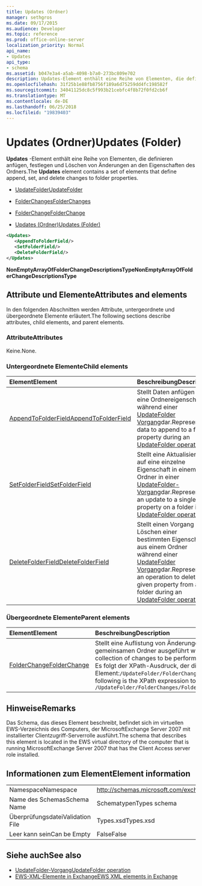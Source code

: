 ```yaml
---
title: Updates (Ordner)
manager: sethgros
ms.date: 09/17/2015
ms.audience: Developer
ms.topic: reference
ms.prod: office-online-server
localization_priority: Normal
api_name:
- Updates
api_type:
- schema
ms.assetid: b047e3a4-a5ab-4098-b7a0-273bc809e702
description: Updates-Element enthält eine Reihe von Elementen, die definieren anfügen, festlegen und Löschen von Änderungen an den Eigenschaften des Ordners.
ms.openlocfilehash: 31f25b1e88fb8756f189a6d75259dd4fc198582f
ms.sourcegitcommit: 34041125dc8c5f993b21cebfc4f8b72f0fd2cb6f
ms.translationtype: MT
ms.contentlocale: de-DE
ms.lasthandoff: 06/25/2018
ms.locfileid: "19839403"
---
```

# <a name="updates-folder"></a><span data-ttu-id="348c4-103">Updates (Ordner)</span><span class="sxs-lookup"><span data-stu-id="348c4-103">Updates (Folder)</span></span>

<span data-ttu-id="348c4-104">**Updates** -Element enthält eine Reihe von Elementen, die definieren anfügen, festlegen und Löschen von Änderungen an den Eigenschaften des Ordners.</span><span class="sxs-lookup"><span data-stu-id="348c4-104">The **Updates** element contains a set of elements that define append, set, and delete changes to folder properties.</span></span> 
  
- [<span data-ttu-id="348c4-105">UpdateFolder</span><span class="sxs-lookup"><span data-stu-id="348c4-105">UpdateFolder</span></span>](updatefolder.md)
  
- [<span data-ttu-id="348c4-106">FolderChanges</span><span class="sxs-lookup"><span data-stu-id="348c4-106">FolderChanges</span></span>](folderchanges.md)
  
- [<span data-ttu-id="348c4-107">FolderChange</span><span class="sxs-lookup"><span data-stu-id="348c4-107">FolderChange</span></span>](folderchange.md)
  
- [<span data-ttu-id="348c4-108">Updates (Ordner)</span><span class="sxs-lookup"><span data-stu-id="348c4-108">Updates (Folder)</span></span>](updates-folder.md)
  
```xml
<Updates>
   <AppendToFolderField/>
   <SetFolderField/>
   <DeleteFolderField/>
</Updates>
```

<span data-ttu-id="348c4-109">**NonEmptyArrayOfFolderChangeDescriptionsType**</span><span class="sxs-lookup"><span data-stu-id="348c4-109">**NonEmptyArrayOfFolderChangeDescriptionsType**</span></span>

## <a name="attributes-and-elements"></a><span data-ttu-id="348c4-110">Attribute und Elemente</span><span class="sxs-lookup"><span data-stu-id="348c4-110">Attributes and elements</span></span>

<span data-ttu-id="348c4-111">In den folgenden Abschnitten werden Attribute, untergeordnete und übergeordnete Elemente erläutert.</span><span class="sxs-lookup"><span data-stu-id="348c4-111">The following sections describe attributes, child elements, and parent elements.</span></span>
  
### <a name="attributes"></a><span data-ttu-id="348c4-112">Attribute</span><span class="sxs-lookup"><span data-stu-id="348c4-112">Attributes</span></span>

<span data-ttu-id="348c4-113">Keine.</span><span class="sxs-lookup"><span data-stu-id="348c4-113">None.</span></span>
  
### <a name="child-elements"></a><span data-ttu-id="348c4-114">Untergeordnete Elemente</span><span class="sxs-lookup"><span data-stu-id="348c4-114">Child elements</span></span>

|<span data-ttu-id="348c4-115">**Element**</span><span class="sxs-lookup"><span data-stu-id="348c4-115">**Element**</span></span>|<span data-ttu-id="348c4-116">**Beschreibung**</span><span class="sxs-lookup"><span data-stu-id="348c4-116">**Description**</span></span>|
|:-----|:-----|
|[<span data-ttu-id="348c4-117">AppendToFolderField</span><span class="sxs-lookup"><span data-stu-id="348c4-117">AppendToFolderField</span></span>](appendtofolderfield.md) <br/> |<span data-ttu-id="348c4-118">Stellt Daten anfügen an eine Ordnereigenschaft während einer [UpdateFolder Vorgang](updatefolder-operation.md)dar.</span><span class="sxs-lookup"><span data-stu-id="348c4-118">Represents data to append to a folder property during an [UpdateFolder operation](updatefolder-operation.md).</span></span>  <br/> |
|[<span data-ttu-id="348c4-119">SetFolderField</span><span class="sxs-lookup"><span data-stu-id="348c4-119">SetFolderField</span></span>](setfolderfield.md) <br/> |<span data-ttu-id="348c4-120">Stellt eine Aktualisierung auf eine einzelne Eigenschaft in einem Ordner in einer [UpdateFolder-Vorgang](updatefolder-operation.md)dar.</span><span class="sxs-lookup"><span data-stu-id="348c4-120">Represents an update to a single property on a folder in an [UpdateFolder operation](updatefolder-operation.md).</span></span>  <br/> |
|[<span data-ttu-id="348c4-121">DeleteFolderField</span><span class="sxs-lookup"><span data-stu-id="348c4-121">DeleteFolderField</span></span>](deletefolderfield.md) <br/> |<span data-ttu-id="348c4-122">Stellt einen Vorgang zum Löschen einer bestimmten Eigenschaft aus einem Ordner während einer [UpdateFolder Vorgang](updatefolder-operation.md)dar.</span><span class="sxs-lookup"><span data-stu-id="348c4-122">Represents an operation to delete a given property from a folder during an [UpdateFolder operation](updatefolder-operation.md).</span></span>  <br/> |
   
### <a name="parent-elements"></a><span data-ttu-id="348c4-123">Übergeordnete Elemente</span><span class="sxs-lookup"><span data-stu-id="348c4-123">Parent elements</span></span>

|<span data-ttu-id="348c4-124">**Element**</span><span class="sxs-lookup"><span data-stu-id="348c4-124">**Element**</span></span>|<span data-ttu-id="348c4-125">**Beschreibung**</span><span class="sxs-lookup"><span data-stu-id="348c4-125">**Description**</span></span>|
|:-----|:-----|
|[<span data-ttu-id="348c4-126">FolderChange</span><span class="sxs-lookup"><span data-stu-id="348c4-126">FolderChange</span></span>](folderchange.md) <br/> |<span data-ttu-id="348c4-127">Stellt eine Auflistung von Änderungen in einem gemeinsamen Ordner ausgeführt werden.</span><span class="sxs-lookup"><span data-stu-id="348c4-127">Represents a collection of changes to be performed on a single folder.</span></span>  <br/> <span data-ttu-id="348c4-128">Es folgt der XPath-Ausdruck, der dieses Element:`/UpdateFolder/FolderChanges/FolderChange[i]`</span><span class="sxs-lookup"><span data-stu-id="348c4-128">The following is the XPath expression to this element:  `/UpdateFolder/FolderChanges/FolderChange[i]`</span></span> <br/> |
   
## <a name="remarks"></a><span data-ttu-id="348c4-129">Hinweise</span><span class="sxs-lookup"><span data-stu-id="348c4-129">Remarks</span></span>

<span data-ttu-id="348c4-130">Das Schema, das dieses Element beschreibt, befindet sich im virtuellen EWS-Verzeichnis des Computers, der MicrosoftExchange Server 2007 mit installierter Clientzugriff-Serverrolle ausführt.</span><span class="sxs-lookup"><span data-stu-id="348c4-130">The schema that describes this element is located in the EWS virtual directory of the computer that is running MicrosoftExchange Server 2007 that has the Client Access server role installed.</span></span>
  
## <a name="element-information"></a><span data-ttu-id="348c4-131">Informationen zum Element</span><span class="sxs-lookup"><span data-stu-id="348c4-131">Element information</span></span>

|||
|:-----|:-----|
|<span data-ttu-id="348c4-132">Namespace</span><span class="sxs-lookup"><span data-stu-id="348c4-132">Namespace</span></span>  <br/> |http://schemas.microsoft.com/exchange/services/2006/types  <br/> |
|<span data-ttu-id="348c4-133">Name des Schemas</span><span class="sxs-lookup"><span data-stu-id="348c4-133">Schema Name</span></span>  <br/> |<span data-ttu-id="348c4-134">Schematypen</span><span class="sxs-lookup"><span data-stu-id="348c4-134">Types schema</span></span>  <br/> |
|<span data-ttu-id="348c4-135">Überprüfungsdatei</span><span class="sxs-lookup"><span data-stu-id="348c4-135">Validation File</span></span>  <br/> |<span data-ttu-id="348c4-136">Types.xsd</span><span class="sxs-lookup"><span data-stu-id="348c4-136">Types.xsd</span></span>  <br/> |
|<span data-ttu-id="348c4-137">Leer kann sein</span><span class="sxs-lookup"><span data-stu-id="348c4-137">Can be Empty</span></span>  <br/> |<span data-ttu-id="348c4-138">False</span><span class="sxs-lookup"><span data-stu-id="348c4-138">False</span></span>  <br/> |
   
## <a name="see-also"></a><span data-ttu-id="348c4-139">Siehe auch</span><span class="sxs-lookup"><span data-stu-id="348c4-139">See also</span></span>

- [<span data-ttu-id="348c4-140">UpdateFolder-Vorgang</span><span class="sxs-lookup"><span data-stu-id="348c4-140">UpdateFolder operation</span></span>](updatefolder-operation.md)
- [<span data-ttu-id="348c4-141">EWS-XML-Elemente in Exchange</span><span class="sxs-lookup"><span data-stu-id="348c4-141">EWS XML elements in Exchange</span></span>](ews-xml-elements-in-exchange.md)

